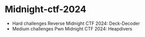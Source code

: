 # Midnight-ctf-2024
- Hard challenges Reverse Midnight CTF 2024: Deck-Decoder
- Medium challenges Pwn Midnight CTF 2024: Heapdivers
